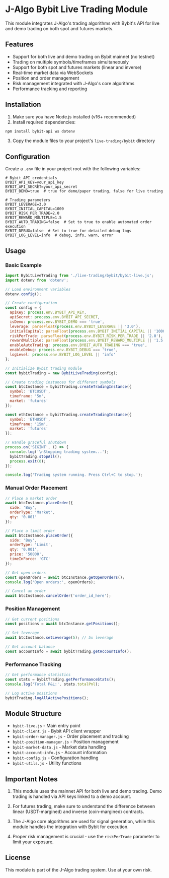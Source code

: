 # J-Algo Bybit Live Trading Module

This module integrates J-Algo's trading algorithms with Bybit's API for live and demo trading on both spot and futures markets.

## Features

- Support for both live and demo trading on Bybit mainnet (no testnet)
- Trading on multiple symbols/timeframes simultaneously
- Support for both spot and futures markets (linear and inverse)
- Real-time market data via WebSockets
- Position and order management
- Risk management integrated with J-Algo's core algorithms
- Performance tracking and reporting

## Installation

1. Make sure you have Node.js installed (v16+ recommended)
2. Install required dependencies:

```bash
npm install bybit-api ws dotenv
```

3. Copy the module files to your project's `live-trading/bybit` directory

## Configuration

Create a `.env` file in your project root with the following variables:

```
# Bybit API credentials
BYBIT_API_KEY=your_api_key
BYBIT_API_SECRET=your_api_secret
BYBIT_DEMO=true  # true for demo/paper trading, false for live trading

# Trading parameters
BYBIT_LEVERAGE=3.0
BYBIT_INITIAL_CAPITAL=1000
BYBIT_RISK_PER_TRADE=2.0
BYBIT_REWARD_MULTIPLE=1.5
BYBIT_AUTO_TRADING=false  # Set to true to enable automated order execution
BYBIT_DEBUG=false  # Set to true for detailed debug logs
BYBIT_LOG_LEVEL=info  # debug, info, warn, error
```

## Usage

### Basic Example

```javascript
import BybitLiveTrading from './live-trading/bybit/bybit-live.js';
import dotenv from 'dotenv';

// Load environment variables
dotenv.config();

// Create configuration
const config = {
  apiKey: process.env.BYBIT_API_KEY,
  apiSecret: process.env.BYBIT_API_SECRET,
  isDemo: process.env.BYBIT_DEMO === 'true',
  leverage: parseFloat(process.env.BYBIT_LEVERAGE || '3.0'),
  initialCapital: parseFloat(process.env.BYBIT_INITIAL_CAPITAL || '1000'),
  riskPerTrade: parseFloat(process.env.BYBIT_RISK_PER_TRADE || '2.0'),
  rewardMultiple: parseFloat(process.env.BYBIT_REWARD_MULTIPLE || '1.5'),
  enableAutoTrading: process.env.BYBIT_AUTO_TRADING === 'true',
  enableDebug: process.env.BYBIT_DEBUG === 'true',
  logLevel: process.env.BYBIT_LOG_LEVEL || 'info'
};

// Initialize Bybit trading module
const bybitTrading = new BybitLiveTrading(config);

// Create trading instances for different symbols
const btcInstance = bybitTrading.createTradingInstance({
  symbol: 'BTCUSDT',
  timeframe: '5m',
  market: 'futures'
});

const ethInstance = bybitTrading.createTradingInstance({
  symbol: 'ETHUSDT',
  timeframe: '15m',
  market: 'futures'
});

// Handle graceful shutdown
process.on('SIGINT', () => {
  console.log('\nStopping trading system...');
  bybitTrading.stopAll();
  process.exit(0);
});

console.log('Trading system running. Press Ctrl+C to stop.');
```

### Manual Order Placement

```javascript
// Place a market order
await btcInstance.placeOrder({
  side: 'Buy',
  orderType: 'Market',
  qty: '0.001'
});

// Place a limit order
await btcInstance.placeOrder({
  side: 'Buy',
  orderType: 'Limit',
  qty: '0.001',
  price: '50000',
  timeInForce: 'GTC'
});

// Get open orders
const openOrders = await btcInstance.getOpenOrders();
console.log('Open orders:', openOrders);

// Cancel an order
await btcInstance.cancelOrder('order_id_here');
```

### Position Management

```javascript
// Get current positions
const positions = await btcInstance.getPositions();

// Set leverage
await btcInstance.setLeverage(5); // 5x leverage

// Get account balance
const accountInfo = await bybitTrading.getAccountInfo();
```

### Performance Tracking

```javascript
// Get performance statistics
const stats = bybitTrading.getPerformanceStats();
console.log('Total P&L:', stats.totalPnl);

// Log active positions
bybitTrading.logAllActivePositions();
```

## Module Structure

- `bybit-live.js` - Main entry point
- `bybit-client.js` - Bybit API client wrapper
- `bybit-order-manager.js` - Order placement and tracking
- `bybit-position-manager.js` - Position management
- `bybit-market-data.js` - Market data handling
- `bybit-account-info.js` - Account information
- `bybit-config.js` - Configuration handling
- `bybit-utils.js` - Utility functions

## Important Notes

1. This module uses the mainnet API for both live and demo trading. Demo trading is handled via API keys linked to a demo account.

2. For futures trading, make sure to understand the difference between linear (USDT-margined) and inverse (coin-margined) contracts.

3. The J-Algo core algorithms are used for signal generation, while this module handles the integration with Bybit for execution.

4. Proper risk management is crucial - use the `riskPerTrade` parameter to limit your exposure.

## License

This module is part of the J-Algo trading system. Use at your own risk.
